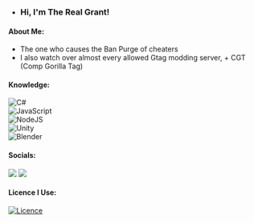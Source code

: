 - ### Hi, I'm The Real Grant!
#### About Me:
  - The one who causes the Ban Purge of cheaters
  - I also watch over almost every allowed Gtag modding server, + CGT (Comp Gorilla Tag)

#### Knowledge:
![C#](https://img.shields.io/badge/c%23-%23239120.svg?style=for-the-badge&logo=c-sharp&logoColor=white)<br>
![JavaScript](https://img.shields.io/badge/javascript-%23323330.svg?style=for-the-badge&logo=javascript&logoColor=%23F7DF1E)<br>
![NodeJS](https://img.shields.io/badge/node.js-6DA55F?style=for-the-badge&logo=node.js&logoColor=white)<br>
![Unity](https://img.shields.io/badge/unity-%23000000.svg?style=for-the-badge&logo=unity&logoColor=white)<br>
![Blender](https://img.shields.io/badge/blender-%23F5792A.svg?style=for-the-badge&logo=blender&logoColor=white)

#### Socials:
<a href="https://discord.gg/9a48J35HHq">
  <img src="https://img.shields.io/badge/Discord-%235865F2.svg?style=for-the-badge&logo=discord&logoColor=white"></a>
<a href="https://github.com/RealGrant/">
  <img src="https://img.shields.io/badge/github-%23121011.svg?style=for-the-badge&logo=github&logoColor=white"></a>

#### Licence I Use:
[![Licence](https://img.shields.io/github/license/RealGrant/RealGrant?style=for-the-badge)](./LICENSE)
